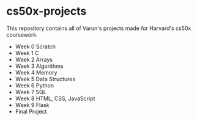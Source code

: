 # cs50x-projects
This repository contains all of Varun's projects made for Harvard's cs50x coursework.
* Week 0 Scratch
* Week 1 C
* Week 2 Arrays
* Week 3 Algorithms
* Week 4 Memory
* Week 5 Data Structures
* Week 6 Python
* Week 7 SQL
* Week 8 HTML, CSS, JavaScript
* Week 9 Flask
* Final Project


